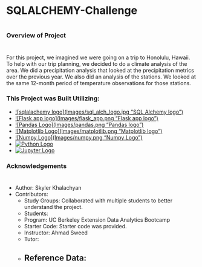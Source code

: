 # SQLALCHEMY-Challenge
#
### Overview of Project
# 
For this project, we imagined we were going on a trip to Honolulu, Hawaii. To help with our trip planning, we decided to do a climate analysis of the area. We did a precipitation analysis that looked at the precipitation metrics over the previous year. We also did an analysis of the stations. We looked at the same 12-month period of temperature observations for those stations.  


### This Project was Built Utilizing:
* [![sqlalachemy logo](Images/sql_alch_logo.jpg “SQL Alchemy logo”)]( https://www.sqlalchemy.org/)
* [![Flask app logo](Images/flask_app.png “Flask app logo”)]( https://flask.palletsprojects.com/en/2.3.x/) 
* [![Pandas Logo](Images/pandas.png “Pandas logo”)]( https://pandas.pydata.org/docs/) 
* [![Matplotlib Logo](Images/matplotlib.png “Matplotlib logo”)]( https://matplotlib.org/stable/index.html) 
* [![Numpy Logo](Images/numpy.png “Numpy Logo”)]( https://numpy.org/doc/)
* [![Python Logo](Images/python_logo.png "python logo")](https://www.python.org/)
* [![Jupyter Logo](Images/Jupyter_logo.png "Jupyter logo")](https://jupyter.org/)


### Acknowledgements
#
* Author: Skyler Khalachyan
* Contributors:
     - Study Groups: Collaborated with multiple students to better understand the project.
     - Students:
     - Program: UC Berkeley Extension Data Analytics Bootcamp 
     - Starter Code: Starter code was provided. 
     - Instructor: Ahmad Sweed 
     - Tutor:
     - Reference Data:
       - 	
         

